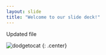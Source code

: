 ```yaml
---
layout: slide
title: "Welcome to our slide deck!"
---
```


Updated file

![dodgetocat](https://octodex.github.com/images/dodgetocat_v2.png)
{: .center}

